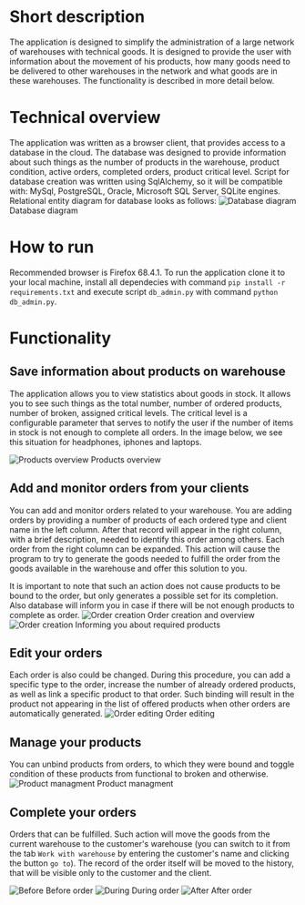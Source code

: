 # Short description
The application is designed to simplify the administration of a large network of warehouses with technical goods. It is designed to provide the user with information about the movement of his products, how many goods need to be delivered to other warehouses in the network and what goods are in these warehouses. The functionality is described in more detail below.
# Technical overview
The application was written as a browser client, that provides access to a database in the cloud. 
The database was designed to provide information about such things as the number of products in the warehouse, product condition,
active orders, completed orders, product critical level. Script for database creation was written using SqlAlchemy, so it will be compatible with: MySql, PostgreSQL, Oracle, Microsoft SQL Server, SQLite engines. Relational entity diagram for database looks as follows:
![Database diagram](/images/db_diagram.png)
Database diagram

# How to run
Recommended browser is Firefox 68.4.1.
To run the application clone it to your local machine, install all dependecies with command `pip install -r requirements.txt` and execute script `db_admin.py` with command `python db_admin.py`.

# Functionality
## Save information about products on warehouse
The application allows you to view statistics about goods in stock. It allows you to see such things as the total number, number of ordered products, number of broken, assigned critical levels.
The critical level is a configurable parameter that serves to notify the user if the number of items in stock is not enough to complete all orders.
In the image below, we see this situation for headphones, iphones and laptops.

![Products overview](/images/products_overview.png)
Products overview

## Add and monitor orders from your clients
You can add and monitor orders related to your warehouse. 
You are adding orders by providing a number of products of each ordered type and client name in the left column. After that record will appear in the right column, with a brief description, needed to identify this order among others. 
Each order from the right column can be expanded. This action will cause the program to try to generate the goods needed to fulfill the order from the goods available in the warehouse and offer this solution to you. 

It is important to note that such an action does not cause products to be bound to the order, but only generates a possible set for its completion.  
Also database will inform you in case if there will be not enough products to complete as order.
![Order creation](/images/order_creation.png)
Order creation and overview
![Order creation](/images/notification.png)
Informing you about required products 




## Edit your orders
Each order is also could be changed. During this procedure, you can add a specific type to the order, increase the number of already ordered products, as well as link a specific product to that order. Such binding will result in the product not appearing in the list of offered products when other orders are automatically generated. 
![Order editing](/images/order_editing.png)
Order editing

## Manage your products
You can unbind products from orders, to which they were bound and toggle condition of these products from functional to broken and otherwise.
![Product managment](/images/product_managment_overview.png)
Product managment

## Complete your orders
Orders that can be fulfilled. Such action will move the goods from the current warehouse to the customer's warehouse (you can switch to it from the tab `Work with warehouse` by entering the customer's name and clicking the button `go to`). The record of the order itself will be moved to the history, that will be visible only to the customer and the client.

![Before](/images/before.jpg)
Before order
![During](/images/during.png)
During order
![After](/images/after.png)
After order

